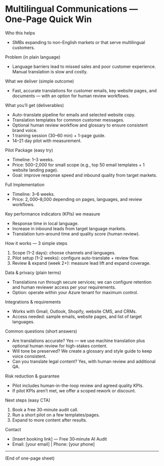 # Multilingual Communications — One-Page Quick Win

Who this helps
- SMBs expanding to non-English markets or that serve multilingual customers.

Problem (in plain language)
- Language barriers lead to missed sales and poor customer experience. Manual translation is slow and costly.

What we deliver (simple outcome)
- Fast, accurate translations for customer emails, key website pages, and documents — with an option for human review workflows.

What you’ll get (deliverables)
- Auto-translate pipeline for emails and selected website copy.
- Translation templates for common customer messages.
- Optional human review workflow and glossary to ensure consistent brand voice.
- 1 training session (30–60 min) + 1-page guide.
- 14–21 day pilot with measurement.

Pilot Package (easy try)
- Timeline: 1–3 weeks.
- Price: $500–$2,000 for small scope (e.g., top 50 email templates + 1 website landing page).
- Goal: improve response speed and inbound quality from target markets.

Full Implementation
- Timeline: 3–6 weeks.
- Price: $2,000–$8,000 depending on pages, languages, and review workflows.

Key performance indicators (KPIs) we measure
- Response time in local language.
- Increase in inbound leads from target language markets.
- Translation turn-around time and quality score (human review).

How it works — 3 simple steps
1. Scope (1–2 days): choose channels and languages.
2. Pilot setup (1–2 weeks): configure auto-translate + review flow.
3. Review & expand (week 2+): measure lead lift and expand coverage.

Data & privacy (plain terms)
- Translations run through secure services; we can configure retention and human reviewer access per your requirements.
- Option: operate within your Azure tenant for maximum control.

Integrations & requirements
- Works with Gmail, Outlook, Shopify, website CMS, and CRMs.
- Access needed: sample emails, website pages, and list of target languages.

Common questions (short answers)
- Are translations accurate? Yes — we use machine translation plus optional human review for high-stakes content.
- Will tone be preserved? We create a glossary and style guide to keep voice consistent.
- Can you translate legal content? Yes, with human review and additional QA.

Risk reduction & guarantee
- Pilot includes human-in-the-loop review and agreed quality KPIs.
- If pilot KPIs aren’t met, we offer a scoped rework or discount.

Next steps (easy CTA)
1. Book a free 30-minute audit call.
2. Run a short pilot on a few templates/pages.
3. Expand to more content after results.

Contact
- [Insert booking link] — Free 30‑minute AI Audit
- Email: [your email] | Phone: [your phone]


---

(End of one-page sheet)
